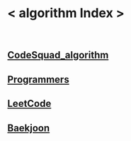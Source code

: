 # < algorithm Index >
<br>

## [CodeSquad_algorithm](https://github.com/Rachel4858/algorithm/blob/master/CodeSquad_algorithm/codeSquad.md)
## [Programmers](https://github.com/Rachel4858/algorithm/blob/master/Progorammers/programmers.md)
## [LeetCode](https://github.com/Rachel4858/algorithm/blob/master/LeetCode/leetCode.md)
## [Baekjoon](https://github.com/Rachel4858/algorithm/blob/master/Baekjoon/baekjoon.md)